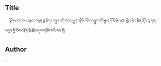 ## Title
	- སྟོབས་དང་དཔའ་རྩལ་འགྲན་ཟླ་མེད་པ་གྲུབ་པའི་དབང་ཕྱུག་འཁོར་ལོས་བསྒྱུར་བའི་རྒྱལ་པོ་མི་རྗེ་འཛམ་གླིང་སེང་ཆེན་ནོར་བུ་དགྲ་འདུལ་གྱི་ངེས་བརྗོད་ཐེ་ཚོམ་དྲྭ་བ་གཅོད་པའི་རལ་གྲི། 

## Author
	- 

